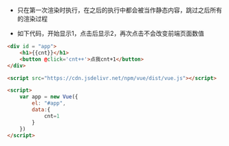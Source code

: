 - 只在第一次渲染时执行，在之后的执行中都会被当作静态内容，跳过之后所有的渲染过程
    
- 如下代码，开始显示1，点击后显示2，再次点击不会改变前端页面数值

```html
<div id = "app">
	<h1>{{cnt}}</h1>
    <button @click='cnt++'>点我cnt+1</button>
</div>

<script src="https://cdn.jsdelivr.net/npm/vue/dist/vue.js"></script>

<script>
	var app = new Vue({
    	el: "#app", 
    	data:{
			cnt=1
		}	
	})
</script>

```